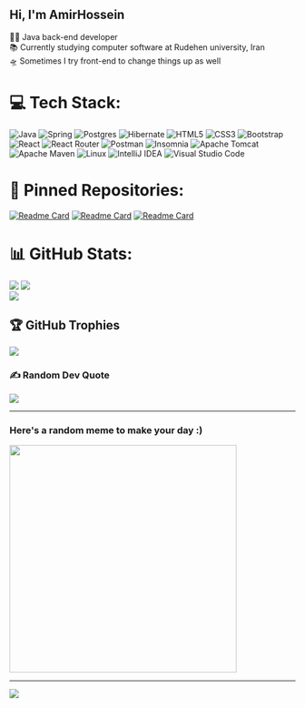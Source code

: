 
 ### <h2>Hi,  I'm AmirHossein</h2>

👨‍💻 Java back-end developer <br>
📚 Currently studying computer software at Rudehen university, Iran <br>
🛸 Sometimes I try front-end to change things up as well





# 💻 Tech Stack:
 ![Java](https://img.shields.io/badge/java-%23ED8B00.svg?style=for-the-badge&logo=openjdk&logoColor=white)
 ![Spring](https://img.shields.io/badge/spring-%236DB33F.svg?style=for-the-badge&logo=spring&logoColor=white)
 ![Postgres](https://img.shields.io/badge/postgres-%23316192.svg?style=for-the-badge&logo=postgresql&logoColor=white)
 ![Hibernate](https://img.shields.io/badge/Hibernate-59666C?style=for-the-badge&logo=Hibernate&logoColor=white)
 ![HTML5](https://img.shields.io/badge/html5-%23E34F26.svg?style=for-the-badge&logo=html5&logoColor=white)
 ![CSS3](https://img.shields.io/badge/css3-%231572B6.svg?style=for-the-badge&logo=css3&logoColor=white)
 ![Bootstrap](https://img.shields.io/badge/bootstrap-%238511FA.svg?style=for-the-badge&logo=bootstrap&logoColor=white)
 ![React](https://img.shields.io/badge/react-%2320232a.svg?style=for-the-badge&logo=react&logoColor=%2361DAFB)
 ![React Router](https://img.shields.io/badge/React_Router-CA4245?style=for-the-badge&logo=react-router&logoColor=white)
 ![Postman](https://img.shields.io/badge/Postman-FF6C37?style=for-the-badge&logo=postman&logoColor=white)
 ![Insomnia](https://img.shields.io/badge/Insomnia-black?style=for-the-badge&logo=insomnia&logoColor=5849BE)
 ![Apache Tomcat](https://img.shields.io/badge/apache%20tomcat-%23F8DC75.svg?style=for-the-badge&logo=apache-tomcat&logoColor=black)
 ![Apache Maven](https://img.shields.io/badge/Apache%20Maven-C71A36?style=for-the-badge&logo=Apache%20Maven&logoColor=white)
 ![Linux](https://img.shields.io/badge/Linux-FCC624?style=for-the-badge&logo=linux&logoColor=black)
 ![IntelliJ IDEA](https://img.shields.io/badge/IntelliJIDEA-000000.svg?style=for-the-badge&logo=intellij-idea&logoColor=white)
 ![Visual Studio Code](https://img.shields.io/badge/Visual%20Studio%20Code-0078d7.svg?style=for-the-badge&logo=visual-studio-code&logoColor=white)
 
# 📌 Pinned Repositories:
 [![Readme Card](https://github-readme-stats.vercel.app/api/pin/?username=AmirTghizde&repo=ServiceOrderingSystem&theme=tokyonight)](https://github.com/AmirTghizde/ServiceOrderingSystem)
 [![Readme Card](https://github-readme-stats.vercel.app/api/pin/?username=AmirTghizde&repo=TSVAnalyzer&theme=tokyonight)](https://github.com/AmirTghizde/TSVAnalyzer)
  [![Readme Card](https://github-readme-stats.vercel.app/api/pin/?username=AmirTghizde&repo=front-end-collection&theme=tokyonight)](https://github.com/AmirTghizde/front-end-collection)
 
# 📊 GitHub Stats:
![](https://github-readme-stats.vercel.app/api?username=AmirTghizde&theme=transparent&hide_border=false&include_all_commits=true&count_private=false)
![](https://github-readme-stats.vercel.app/api/top-langs/?username=AmirTghizde&theme=transparent&hide_border=false&include_all_commits=true&count_private=false&layout=compact)<br/>
![](https://github-readme-streak-stats.herokuapp.com/?user=AmirTghizde&theme=transparent&hide_border=false)


## 🏆 GitHub Trophies
![](https://github-profile-trophy.vercel.app/?username=AmirTghizde&theme=gruvbox&no-frame=false&no-bg=true&margin-w=4)

### ✍️ Random Dev Quote
![](https://quotes-github-readme.vercel.app/api?type=horizontal&theme=dark)

---
<h3>Here's a random meme to make your day :)</h3>
<img src='https://randommeme-five.vercel.app/' style="height: 400px;"/>

---
[![](https://visitcount.itsvg.in/api?id=AmirTghizde&icon=0&color=0)](https://visitcount.itsvg.in)

<!-- Proudly created with GPRM ( https://gprm.itsvg.in ) -->

<!-- Proudly created with GPRM ( https://gprm.itsvg.in ) -->
